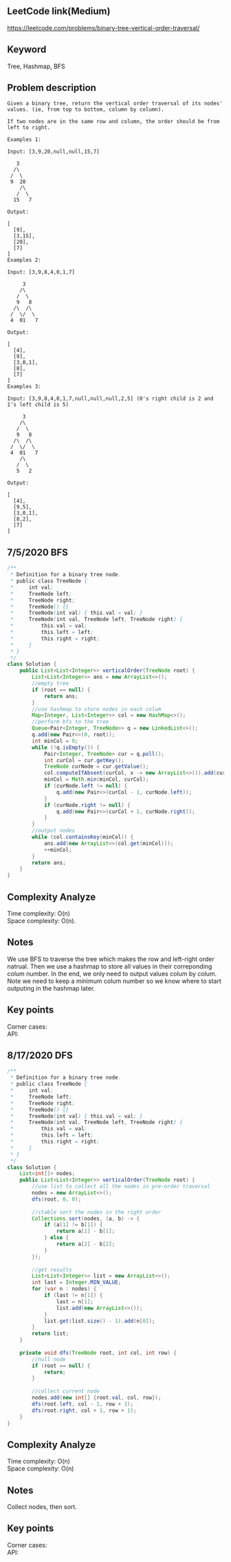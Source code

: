 ## LeetCode link(Medium)
https://leetcode.com/problems/binary-tree-vertical-order-traversal/

## Keyword
Tree, Hashmap, BFS

## Problem description
```
Given a binary tree, return the vertical order traversal of its nodes' values. (ie, from top to bottom, column by column).

If two nodes are in the same row and column, the order should be from left to right.

Examples 1:

Input: [3,9,20,null,null,15,7]

   3
  /\
 /  \
 9  20
    /\
   /  \
  15   7 

Output:

[
  [9],
  [3,15],
  [20],
  [7]
]
Examples 2:

Input: [3,9,8,4,0,1,7]

     3
    /\
   /  \
   9   8
  /\  /\
 /  \/  \
 4  01   7 

Output:

[
  [4],
  [9],
  [3,0,1],
  [8],
  [7]
]
Examples 3:

Input: [3,9,8,4,0,1,7,null,null,null,2,5] (0's right child is 2 and 1's left child is 5)

     3
    /\
   /  \
   9   8
  /\  /\
 /  \/  \
 4  01   7
    /\
   /  \
   5   2

Output:

[
  [4],
  [9,5],
  [3,0,1],
  [8,2],
  [7]
]
```
## 7/5/2020 BFS

```java
/**
 * Definition for a binary tree node.
 * public class TreeNode {
 *     int val;
 *     TreeNode left;
 *     TreeNode right;
 *     TreeNode() {}
 *     TreeNode(int val) { this.val = val; }
 *     TreeNode(int val, TreeNode left, TreeNode right) {
 *         this.val = val;
 *         this.left = left;
 *         this.right = right;
 *     }
 * }
 */
class Solution {
    public List<List<Integer>> verticalOrder(TreeNode root) {
        List<List<Integer>> ans = new ArrayList<>();
        //empty tree
        if (root == null) {
            return ans;
        }
        //use hashmap to store nodes in each colum
        Map<Integer, List<Integer>> col = new HashMap<>();
        //perform bfs to the tree
        Queue<Pair<Integer, TreeNode>> q = new LinkedList<>();
        q.add(new Pair<>(0, root));
        int minCol = 0;
        while (!q.isEmpty()) {
            Pair<Integer, TreeNode> cur = q.poll();
            int curCol = cur.getKey();
            TreeNode curNode = cur.getValue();
            col.computeIfAbsent(curCol, x -> new ArrayList<>()).add(curNode.val);
            minCol = Math.min(minCol, curCol);
            if (curNode.left != null) {
                q.add(new Pair<>(curCol - 1, curNode.left));
            }
            if (curNode.right != null) {
                q.add(new Pair<>(curCol + 1, curNode.right));
            }
        }
        //output nodes
        while (col.containsKey(minCol)) {
            ans.add(new ArrayList<>(col.get(minCol)));
            ++minCol;
        }
        return ans;
    }
}
```

## Complexity Analyze
Time complexity: O(n) \
Space complexity: O(n).

## Notes
We use BFS to traverse the tree which makes the row and left-right order natrual. Then we use a hashmap to store all values in their correponding colum number. In the end, we only need to output values colum by colum. Note we need to keep a minimum colum number so we know where to start outputing in the hashmap later.

## Key points
Corner cases: \
API: 

## 8/17/2020 DFS

```java
/**
 * Definition for a binary tree node.
 * public class TreeNode {
 *     int val;
 *     TreeNode left;
 *     TreeNode right;
 *     TreeNode() {}
 *     TreeNode(int val) { this.val = val; }
 *     TreeNode(int val, TreeNode left, TreeNode right) {
 *         this.val = val;
 *         this.left = left;
 *         this.right = right;
 *     }
 * }
 */
class Solution {
    List<int[]> nodes;
    public List<List<Integer>> verticalOrder(TreeNode root) {
        //use list to collect all the nodes in pre-order traversal
        nodes = new ArrayList<>();
        dfs(root, 0, 0);
        
        //stable sort the nodes in the right order
        Collections.sort(nodes, (a, b) -> {
            if (a[1] != b[1]) {
                return a[1] - b[1];
            } else {
                return a[2] - b[2];
            }
        });
        
        //get results
        List<List<Integer>> list = new ArrayList<>();
        int last = Integer.MIN_VALUE;
        for (var n : nodes) {
            if (last != n[1]) {
                last = n[1];
                list.add(new ArrayList<>());
            }
            list.get(list.size() - 1).add(n[0]);
        }
        return list;
    }
    
    private void dfs(TreeNode root, int col, int row) {
        //null node
        if (root == null) {
            return;
        }
        
        //collect current node
        nodes.add(new int[] {root.val, col, row});
        dfs(root.left, col - 1, row + 1);
        dfs(root.right, col + 1, row + 1);
    }
}
```

## Complexity Analyze
Time complexity: O(n) \
Space complexity: O(n)

## Notes
Collect nodes, then sort.

## Key points
Corner cases: \
API: 